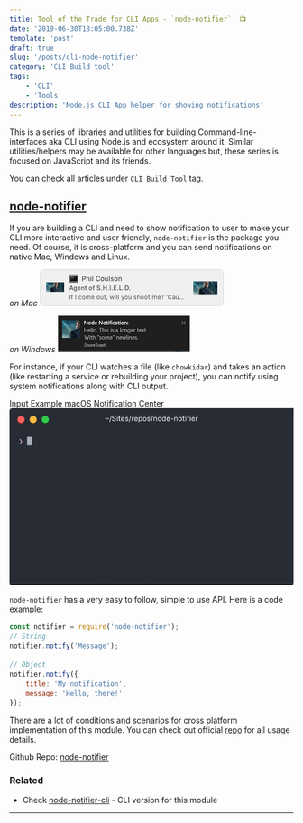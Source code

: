 ```yaml
---
title: Tool of the Trade for CLI Apps - `node-notifier`  📺
date: '2019-06-30T18:05:00.738Z'
template: 'post'
draft: true
slug: '/posts/cli-node-notifier'
category: 'CLI Build tool'
tags:
    - 'CLI'
    - 'Tools'
description: 'Node.js CLI App helper for showing notifications'
---
```


This is a series of libraries and utilities for building Command-line-interfaces aka CLI using Node.js and ecosystem around it. Similar utilities/helpers may be available for other languages but, these series is focused on JavaScript and its friends.

You can check all articles under [`CLI Build Tool`](/category/cli-build-tool/) tag.

## [node-notifier](https://github.com/mikaelbr/node-notifier)

If you are building a CLI and need to show notification to user to make your CLI more interactive and user friendly, `node-notifier` is the package you need. Of course, it is cross-platform and you can send notifications on native Mac, Windows and Linux.

_on Mac_
![Screenshot](./nodenotifier1.png)

_on Windows_
![Screenshot](./nodenotifier2.png)

For instance, if your CLI watches a file (like `chowkidar`) and takes an action (like restarting a service or rebuilding your project), you can notify using system notifications along with CLI output.

Input Example macOS Notification Center
![Screenshot](./node-notifier.gif)

`node-notifier` has a very easy to follow, simple to use API. Here is a code example:

```javascript
const notifier = require('node-notifier');
// String
notifier.notify('Message');

// Object
notifier.notify({
	title: 'My notification',
	message: 'Hello, there!'
});
```

There are a lot of conditions and scenarios for cross platform implementation of this module.
You can check out official [repo](https://github.com/mikaelbr/node-notifier) for all usage details.

Github Repo: [node-notifier](https://github.com/mikaelbr/node-notifier)

### Related

-   Check [node-notifier-cli](https://github.com/mikaelbr/node-notifier-cli) - CLI version for this module

---
